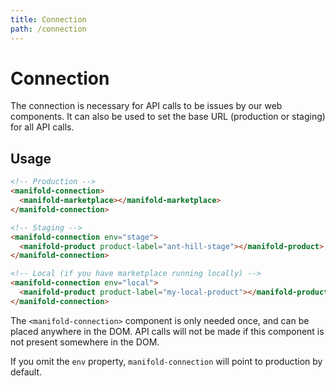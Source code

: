 ```yaml
---
title: Connection
path: /connection
---
```


# Connection

The connection is necessary for API calls to be issues by our web components. It can also be used to
set the base URL (production or staging) for all API calls.

## Usage

```html
<!-- Production -->
<manifold-connection>
  <manifold-marketplace></manifold-marketplace>
</manifold-connection>

<!-- Staging -->
<manifold-connection env="stage">
  <manifold-product product-label="ant-hill-stage"></manifold-product>
</manifold-connection>

<!-- Local (if you have marketplace running locally) -->
<manifold-connection env="local">
  <manifold-product product-label="my-local-product"></manifold-product>
</manifold-connection>
```

The `<manifold-connection>` component is only needed once, and can be placed anywhere in the DOM.
API calls will not be made if this component is not present somewhere in the DOM.

If you omit the `env` property, `manifold-connection` will point to production by default.
